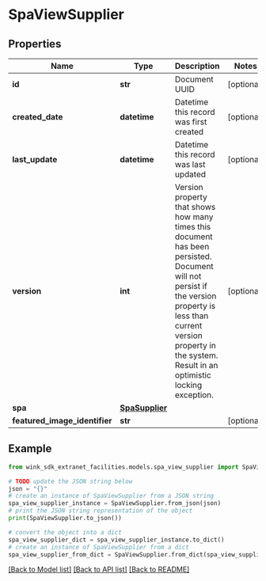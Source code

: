 # SpaViewSupplier


## Properties

Name | Type | Description | Notes
------------ | ------------- | ------------- | -------------
**id** | **str** | Document UUID | [optional] 
**created_date** | **datetime** | Datetime this record was first created | [optional] 
**last_update** | **datetime** | Datetime this record was last updated | [optional] 
**version** | **int** | Version property that shows how many times this document has been persisted. Document will not persist if the version property is less than current version property in the system. Result in an optimistic locking exception. | [optional] 
**spa** | [**SpaSupplier**](SpaSupplier.md) |  | 
**featured_image_identifier** | **str** |  | [optional] 

## Example

```python
from wink_sdk_extranet_facilities.models.spa_view_supplier import SpaViewSupplier

# TODO update the JSON string below
json = "{}"
# create an instance of SpaViewSupplier from a JSON string
spa_view_supplier_instance = SpaViewSupplier.from_json(json)
# print the JSON string representation of the object
print(SpaViewSupplier.to_json())

# convert the object into a dict
spa_view_supplier_dict = spa_view_supplier_instance.to_dict()
# create an instance of SpaViewSupplier from a dict
spa_view_supplier_from_dict = SpaViewSupplier.from_dict(spa_view_supplier_dict)
```
[[Back to Model list]](../README.md#documentation-for-models) [[Back to API list]](../README.md#documentation-for-api-endpoints) [[Back to README]](../README.md)


